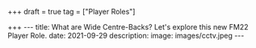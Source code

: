 +++
draft = true
tag = ["Player Roles"]

+++
    ---
    title: What are Wide Centre-Backs? Let's explore this new FM22 Player Role.
    date: 2021-09-29
    description: 
    image: images/cctv.jpeg
    ---
